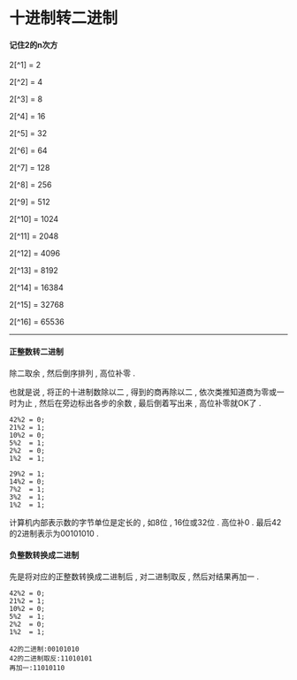 # 十进制转二进制

#### 记住2的n次方

2[^1] = 2

2[^2] = 4

2[^3] = 8

2[^4] = 16

2[^5] = 32

2[^6] = 64

2[^7] = 128

2[^8] = 256

2[^9] = 512

2[^10] = 1024

2[^11] = 2048

2[^12] = 4096

2[^13] = 8192

2[^14] = 16384

2[^15] = 32768

2[^16] = 65536

---

#### 正整数转二进制

除二取余 , 然后倒序排列 , 高位补零 .

也就是说 , 将正的十进制数除以二 , 得到的商再除以二 , 依次类推知道商为零或一时为止 , 然后在旁边标出各步的余数 , 最后倒着写出来 , 高位补零就OK了 .

```
42%2 = 0;
21%2 = 1;
10%2 = 0;
5%2  = 1;
2%2  = 0;
1%2  = 1;

29%2 = 1;
14%2 = 0;
7%2  = 1;
3%2  = 1;
1%2  = 1;
```

计算机内部表示数的字节单位是定长的 , 如8位 , 16位或32位 . 高位补0 . 最后42的2进制表示为00101010 . 

#### 负整数转换成二进制

先是将对应的正整数转换成二进制后 , 对二进制取反 , 然后对结果再加一 . 

```
42%2 = 0;
21%2 = 1;
10%2 = 0;
5%2  = 1;
2%2  = 0;
1%2  = 1;

42的二进制:00101010
42的二进制取反:11010101
再加一:11010110
```



